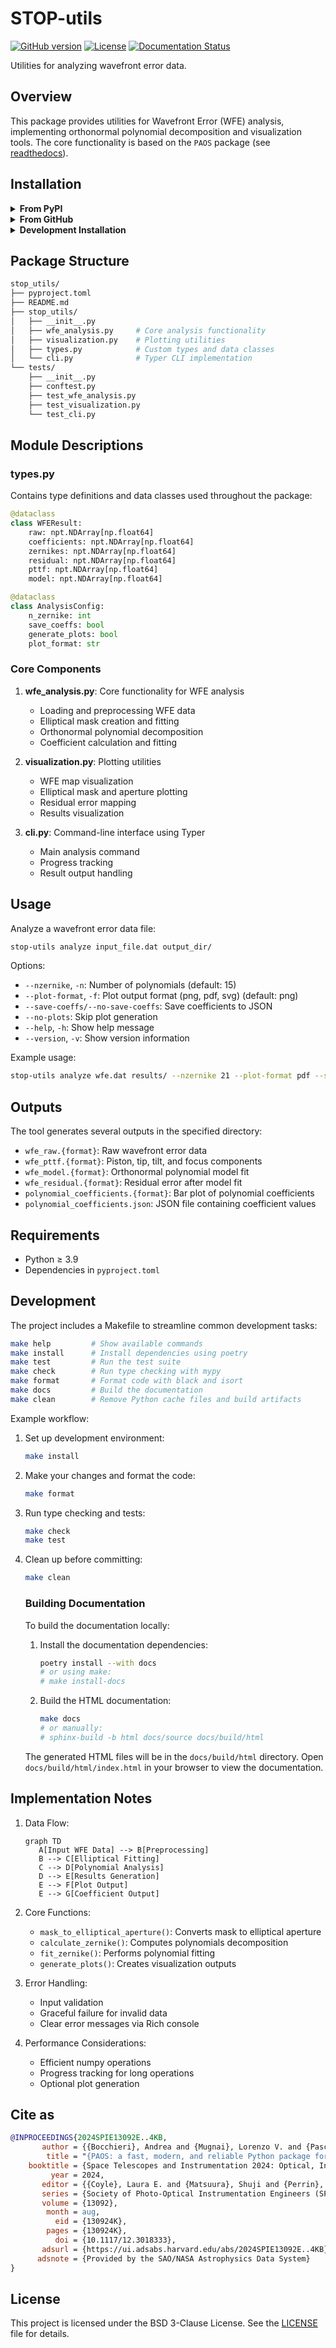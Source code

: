 # STOP-utils

[![GitHub version](https://badge.fury.io/gh/arielmission-space%2Fstop-utils.svg)](https://badge.fury.io/gh/arielmission-space%2Fstop-utils)
[![License](https://img.shields.io/badge/License-BSD%203--Clause-blue.svg)](https://opensource.org/licenses/BSD-3-Clause)
[![Documentation Status](https://readthedocs.org/projects/stop-utils/badge/?version=latest)](https://stop-utils.readthedocs.io/en/latest/?badge=latest)

Utilities for analyzing wavefront error data.

## Overview

This package provides utilities for Wavefront Error (WFE) analysis, implementing orthonormal polynomial decomposition and visualization tools. The core functionality is based on the `PAOS` package (see [readthedocs](https://paos.readthedocs.io/en/latest/)).

## Installation

<details>
<summary><strong>From PyPI</strong></summary>

Once the package is published on PyPI, you can install it using pip:

```bash
pip install stop-utils
```

</details>

<details>
<summary><strong>From GitHub</strong></summary>

You can install the latest development version directly from GitHub:

```bash
pip install git+https://github.com/arielmission-space/STOP-utils.git
```

</details>

<details>
<summary><strong>Development Installation</strong></summary>

First, clone the repository:

```bash
git clone https://github.com/arielmission-space/STOP-utils.git
cd STOP-utils
```

Then, create a virtual environment and activate it:

```bash
python -m venv venv
source venv/bin/activate  # On Windows use `venv\Scripts\activate`
```

Finally, install dependencies with either make:

```bash
make install
```

Or poetry:

```bash
poetry install
```

</details>

## Package Structure

```bash
stop_utils/
├── pyproject.toml
├── README.md
├── stop_utils/
│   ├── __init__.py
│   ├── wfe_analysis.py     # Core analysis functionality
│   ├── visualization.py    # Plotting utilities
│   ├── types.py            # Custom types and data classes
│   └── cli.py              # Typer CLI implementation
└── tests/
    ├── __init__.py
    ├── conftest.py
    ├── test_wfe_analysis.py
    ├── test_visualization.py
    └── test_cli.py
```

## Module Descriptions

### types.py

Contains type definitions and data classes used throughout the package:

```python
@dataclass
class WFEResult:
    raw: npt.NDArray[np.float64]
    coefficients: npt.NDArray[np.float64]
    zernikes: npt.NDArray[np.float64]
    residual: npt.NDArray[np.float64]
    pttf: npt.NDArray[np.float64]
    model: npt.NDArray[np.float64]

@dataclass
class AnalysisConfig:
    n_zernike: int
    save_coeffs: bool
    generate_plots: bool
    plot_format: str
```

### Core Components

1. **wfe_analysis.py**: Core functionality for WFE analysis
   - Loading and preprocessing WFE data
   - Elliptical mask creation and fitting
   - Orthonormal polynomial decomposition
   - Coefficient calculation and fitting

2. **visualization.py**: Plotting utilities
   - WFE map visualization
   - Elliptical mask and aperture plotting
   - Residual error mapping
   - Results visualization

3. **cli.py**: Command-line interface using Typer
   - Main analysis command
   - Progress tracking
   - Result output handling

## Usage

Analyze a wavefront error data file:

```bash
stop-utils analyze input_file.dat output_dir/
```

Options:

- `--nzernike`, `-n`: Number of polynomials (default: 15)
- `--plot-format`, `-f`: Plot output format (png, pdf, svg) (default: png)
- `--save-coeffs/--no-save-coeffs`: Save coefficients to JSON
- `--no-plots`: Skip plot generation
- `--help`, `-h`: Show help message
- `--version`, `-v`: Show version information

Example usage:

```bash
stop-utils analyze wfe.dat results/ --nzernike 21 --plot-format pdf --save-coeffs
```

## Outputs

The tool generates several outputs in the specified directory:

- `wfe_raw.{format}`: Raw wavefront error data
- `wfe_pttf.{format}`: Piston, tip, tilt, and focus components
- `wfe_model.{format}`: Orthonormal polynomial model fit
- `wfe_residual.{format}`: Residual error after model fit
- `polynomial_coefficients.{format}`: Bar plot of polynomial coefficients
- `polynomial_coefficients.json`: JSON file containing coefficient values

## Requirements

- Python ≥ 3.9
- Dependencies in `pyproject.toml`

## Development

The project includes a Makefile to streamline common development tasks:

```bash
make help         # Show available commands
make install      # Install dependencies using poetry
make test         # Run the test suite
make check        # Run type checking with mypy
make format       # Format code with black and isort
make docs         # Build the documentation
make clean        # Remove Python cache files and build artifacts
```

Example workflow:

1. Set up development environment:
    ```bash
    make install
    ```

2. Make your changes and format the code:
    ```bash
    make format
    ```

3. Run type checking and tests:
    ```bash
    make check
    make test
    ```

4. Clean up before committing:
    ```bash
    make clean
    ```
    
    ### Building Documentation
    
    To build the documentation locally:
    
    1.  Install the documentation dependencies:
        ```bash
        poetry install --with docs
        # or using make:
        # make install-docs
        ```
    
    2.  Build the HTML documentation:
        ```bash
        make docs
        # or manually:
        # sphinx-build -b html docs/source docs/build/html
        ```
    
    The generated HTML files will be in the `docs/build/html` directory. Open `docs/build/html/index.html` in your browser to view the documentation.

## Implementation Notes

1. Data Flow:

   ```mermaid
   graph TD
      A[Input WFE Data] --> B[Preprocessing]
      B --> C[Elliptical Fitting]
      C --> D[Polynomial Analysis]
      D --> E[Results Generation]
      E --> F[Plot Output]
      E --> G[Coefficient Output]
   ```

2. Core Functions:
   - `mask_to_elliptical_aperture()`: Converts mask to elliptical aperture
   - `calculate_zernike()`: Computes polynomials decomposition
   - `fit_zernike()`: Performs polynomial fitting
   - `generate_plots()`: Creates visualization outputs

3. Error Handling:
   - Input validation
   - Graceful failure for invalid data
   - Clear error messages via Rich console

4. Performance Considerations:
   - Efficient numpy operations
   - Progress tracking for long operations
   - Optional plot generation

## Cite as

```bibtex
@INPROCEEDINGS{2024SPIE13092E..4KB,
       author = {{Bocchieri}, Andrea and {Mugnai}, Lorenzo V. and {Pascale}, Enzo},
        title = "{PAOS: a fast, modern, and reliable Python package for physical optics studies}",
    booktitle = {Space Telescopes and Instrumentation 2024: Optical, Infrared, and Millimeter Wave},
         year = 2024,
       editor = {{Coyle}, Laura E. and {Matsuura}, Shuji and {Perrin}, Marshall D.},
       series = {Society of Photo-Optical Instrumentation Engineers (SPIE) Conference Series},
       volume = {13092},
        month = aug,
          eid = {130924K},
        pages = {130924K},
          doi = {10.1117/12.3018333},
       adsurl = {https://ui.adsabs.harvard.edu/abs/2024SPIE13092E..4KB},
      adsnote = {Provided by the SAO/NASA Astrophysics Data System}
}
```

## License

This project is licensed under the BSD 3-Clause License. See the [LICENSE](LICENSE) file for details.
